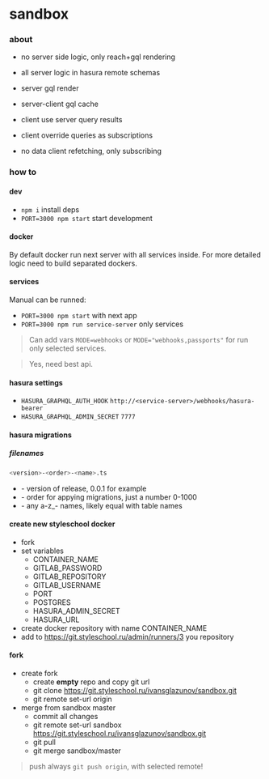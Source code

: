 # sandbox

### about

- no server side logic, only reach+gql rendering
- all server logic in hasura remote schemas

- server gql render
- server-client gql cache
- client use server query results
- client override queries as subscriptions
- no data client refetching, only subscribing

### how to

#### dev

- `npm i` install deps
- `PORT=3000 npm start` start development

#### docker

By default docker run next server with all services inside. For more detailed logic need to build separated dockers.

#### services

Manual can be runned:

- `PORT=3000 npm start` with next app
- `PORT=3000 npm run service-server` only services

> Can add vars `MODE=webhooks` or `MODE="webhooks,passports"` for run only selected services.

> Yes, need best api.

#### hasura settings

- `HASURA_GRAPHQL_AUTH_HOOK` `http://<service-server>/webhooks/hasura-bearer`
- `HASURA_GRAPHQL_ADMIN_SECRET` `7777`

#### hasura migrations

##### filenames

```sh
<version>-<order>-<name>.ts
```

- <version> - version of release, 0.0.1 for example
- <order> - order for appying migrations, just a number 0-1000
- <name> - any a-z_- names, likely equal with table names

#### create new styleschool docker

- fork
- set variables
  - CONTAINER_NAME
  - GITLAB_PASSWORD
  - GITLAB_REPOSITORY
  - GITLAB_USERNAME
  - PORT
  - POSTGRES
  - HASURA_ADMIN_SECRET
  - HASURA_URL
- create docker repository with name CONTAINER_NAME
- add to https://git.styleschool.ru/admin/runners/3 you repository

#### fork

- create fork
  - create **empty** repo and copy git url
  - git clone https://git.styleschool.ru/ivansglazunov/sandbox.git
  - git remote set-url origin <my-repo>
- merge from sandbox master
  - commit all changes
  - git remote set-url sandbox https://git.styleschool.ru/ivansglazunov/sandbox.git
  - git pull
  - git merge sandbox/master

> push always `git push origin`, with selected remote!
